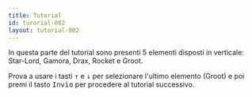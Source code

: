```yaml
---
title: Tutorial
id: turorial-002
layout: tutorial-002
---
```

<p class="mb-3">In questa parte del tutorial sono presenti 5 elementi disposti in verticale: <span class="italic">Star-Lord, Gamora, Drax, Rocket e Groot</span>.</p><p>Prova a usare i tasti <kbd class="inline-flex justify-center items-center px-1.5 bg-gray-200 border border-transparent font-mono text-sm text-gray-800 rounded-md">&#8593;</kbd> e <kbd class="inline-flex justify-center items-center px-1.5 bg-gray-200 border border-transparent font-mono text-sm text-gray-800 rounded-md">&#8595;</kbd> per selezionare l'ultimo elemento (Groot) e poi premi il tasto <kbd class="inline-flex justify-center items-center px-1.5 bg-gray-200 border border-transparent font-mono text-sm text-gray-800 rounded-md">Invio</kbd> per procedere al tutorial successivo.</p>